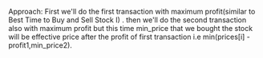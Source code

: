 Approach:
First we'll do the first transaction with maximum profit(similar to  Best Time to Buy and Sell Stock I) .
then we'll do the second transaction also with maximum profit but this time min_price that we bought the stock will be effective price after the profit of first transaction i.e min(prices[i] - profit1,min_price2).